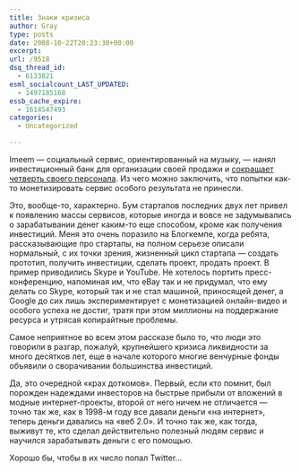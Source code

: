 ```yaml
---
title: Знаки кризиса
author: Gray
type: posts
date: 2008-10-22T20:23:30+00:00
excerpt:
url: /9518
dsq_thread_id:
  - 6133821
esml_socialcount_LAST_UPDATED:
  - 1497185168
essb_cache_expire:
  - 1614547493
categories:
  - Uncategorized

---
```








Imeem &#8212; социальный сервис, ориентированный на музыку, &#8212; нанял инвестиционный банк для организации своей продажи и <a href="http://www.paidcontent.org/entry/419-music-social-network-imeem-in-play-does-25-percent-layoffs/" target="_blank">сокращает четверть своего персонала</a>. Из чего можно заключить, что попытки как-то монетизировать сервис особого результата не принесли.

Это, вообще-то, характерно. Бум стартапов последних двух лет привел к появлению массы сервисов, которые иногда и вовсе не задумывались о зарабатывании денег каким-то еще способом, кроме как получения инвестиций. Меня это очень поразило на Блогкемпе, когда ребята, рассказывающие про стартапы, на полном серьезе описали нормальный, с их точки зрения, жизненный цикл стартапа &#8212; создать прототип, получить инвестиции, сделать проект, продать проект. В пример приводились Skype и YouTube. Не хотелось портить пресс-конференцию, напоминая им, что eBay так и не придумал, что ему делать со Skype, который так и не стал машиной, приносящей денег, а Google до сих лишь экспериментирует с монетизацией онлайн-видео и особого успеха не достиг, тратя при этом миллионы на поддержание ресурса и утрясая копирайтные проблемы.

Самое неприятное во всем этом рассказе было то, что люди это говорили в разгар, пожалуй, крупнейшего кризиса ликвидности за много десятков лет, еще в начале которого многие венчурные фонды объявили о сворачивании большинства инвестиций.

Да, это очередной &#171;крах доткомов&#187;. Первый, если кто помнит, был порожден надеждами инвесторов на быстрые прибыли от вложений в модные интернет-проекты, второй от него ничем не отличается &#8212; точно так же, как в 1998-м году все давали деньги &#171;на интернет&#187;, теперь деньги давались на &#171;веб 2.0&#187;. И точно так же, как тогда, выживут те, кто сделал действительно полезный людям сервис и научился зарабатывать деньги с его помощью.

Хорошо бы, чтобы в их число попал Twitter&#8230;